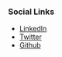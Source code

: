 ### Social Links
* [LinkedIn](https://www.linkedin.com/company/csyclub-iiitkottayam/)
* [Twitter](https://twitter.com/CsyClub_IIITK?t=sPB-jnkxRPcnK6LTc46dtQ&s=08)
* [Github](https://github.com/CSYClubIIITK/ClubVault)
